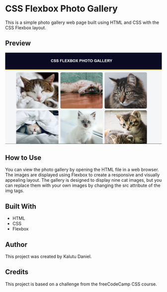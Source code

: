 # CSS Flexbox Photo Gallery
This is a simple photo gallery web page built using HTML and CSS with the CSS Flexbox layout.

## Preview
![Photo Gallery Website Review](image/photo.PNG)

## How to Use
You can view the photo gallery by opening the HTML file in a web browser. The images are displayed using Flexbox to create a responsive and visually appealing layout. The gallery is designed to display nine cat images, but you can replace them with your own images by changing the src attribute of the img tags.

## Built With
- HTML
- CSS
- Flexbox

## Author
This project was created by Kalutu Daniel.

## Credits
This project is based on a challenge from the freeCodeCamp CSS course.


